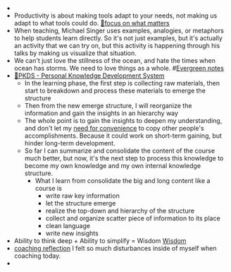 - 
- Productivity is about making tools adapt to your needs, not making us adapt to what tools could do. [🌱focus on what matters](<🌱focus on what matters.md>)
- When teaching, Michael Singer uses examples, analogies, or metaphors to help students learn directly. So it's not just examples, but it's actually an activity that we can try on, but this activity is happening through his talks by making us visualize that situation.
- We can't just love the stillness of the ocean, and hate the times when ocean has storms. We need to love things as a whole. #[Evergreen notes](<Evergreen notes.md>)
- [🌱PKDS - Personal Knowledge Development System ](<🌱PKDS - Personal Knowledge Development System .md>)
    -  In the learning phase, the first step is collecting raw materials, then start to breakdown and process these materials to emerge the structure
    - Then from the new emerge structure, I will reorganize the information and gain the insights in an hierarchy way
    - The whole point is to gain the insights to deepen my understanding, and don't let my [need for convenience](<need for convenience.md>) to copy other people's accomplishments. Because it could work on short-term gaining, but hinder long-term development.
    - So far I can summarize and consolidate the content of the course much better, but now, it's the next step to process this knowledge to become my own knowledge and my own internal knowledge structure.
        - What I learn from consolidate the big and long content like a course is 
            - write raw key information
            - let the structure emerge
            - realize the top-down and hierarchy of the structure
            - collect and organize scatter piece of information to its place
            -  clean language
            - write new insights
- Ability to think deep + Ability to simplify = Wisdom [Wisdom](<Wisdom.md>)
- [coaching reflection](<coaching reflection.md>) I felt so much disturbances inside of myself when coaching today.
- 
